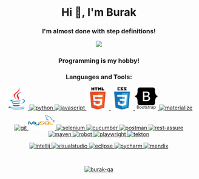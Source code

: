 
<h1 align="center">Hi 👋, I'm Burak</h1>
<h3 align="center">I'm almost done with step definitions! </h3>
<p align="center">
<img src="https://user-images.githubusercontent.com/74038190/212284158-e840e285-664b-44d7-b79b-e264b5e54825.gif" width="400" >
</p>
<h3 align="center">Programming is my hobby! </h3>

<h3 align="center">Languages and Tools:</h3>
<p align="center">  <a href="https://www.java.com" target="_blank" rel="noreferrer"> <img src="https://raw.githubusercontent.com/devicons/devicon/master/icons/java/java-original.svg" alt="java" width="60" height="60"/> </a>  <a href="https://www.python.org" target="_blank" rel="noreferrer"> <img src="https://user-images.githubusercontent.com/74038190/212257472-08e52665-c503-4bd9-aa20-f5a4dae769b5.gif" alt="python" width="60" height="60"/> </a> <a href="https://developer.mozilla.org/en-US/docs/Web/JavaScript" target="_blank" rel="noreferrer"> <img src="https://user-images.githubusercontent.com/74038190/212257454-16e3712e-945a-4ca2-b238-408ad0bf87e6.gif" alt="javascript" width="60" height="60"/> </a> 
  <a href="https://www.w3.org/html/" target="_blank" rel="noreferrer"> <img src="https://raw.githubusercontent.com/devicons/devicon/master/icons/html5/html5-original-wordmark.svg" alt="html5" width="60" height="60"/> </a> 
  <a href="https://www.w3schools.com/css/" target="_blank" rel="noreferrer"> <img src="https://raw.githubusercontent.com/devicons/devicon/master/icons/css3/css3-original-wordmark.svg" alt="css3" width="60" height="60"/> </a>
  <a href="https://getbootstrap.com" target="_blank" rel="noreferrer"> <img src="https://raw.githubusercontent.com/devicons/devicon/master/icons/bootstrap/bootstrap-plain-wordmark.svg" alt="bootstrap" width="60" height="60"/> </a> 
  <a href="https://materializecss.com/" target="_blank" rel="noreferrer"> <img src="https://raw.githubusercontent.com/prplx/svg-logos/5585531d45d294869c4eaab4d7cf2e9c167710a9/svg/materialize.svg" alt="materialize" width="60" height="60"/> </a>
   <a href="https://github.com/" target="_blank" rel="noreferrer"> <img src="https://user-images.githubusercontent.com/74038190/212257468-1e9a91f1-b626-4baa-b15d-5c385dfa7ed2.gif" alt="git" width="60" height="60"/> </a>  <a href="https://www.mysql.com/" target="_blank" rel="noreferrer"> <img src="https://raw.githubusercontent.com/devicons/devicon/master/icons/mysql/mysql-original-wordmark.svg" alt="mysql" width="70" height="50"/> </a>    <a href="https://www.selenium.dev" target="_blank" rel="noreferrer"> <img src="https://raw.githubusercontent.com/detain/svg-logos/780f25886640cef088af994181646db2f6b1a3f8/svg/selenium-logo.svg" alt="selenium" width="60" height="60"/> </a>  <a href="https://cucumber.io" target="_blank" rel="noreferrer"> <img src="https://www.vectorlogo.zone/logos/cucumberio/cucumberio-ar21.svg" alt="cucumber" width="70" height="50"/> <a href="https://postman.com" target="_blank" rel="noreferrer"> <img src="https://www.vectorlogo.zone/logos/getpostman/getpostman-icon.svg" alt="postman" width="50" height="50"/> </a> <a href="https://rest-assured.io" target="_blank" rel="noreferrer"> <img src="https://labs.bluesoft.com.br/wp-content/uploads/2022/02/rest-assure.png" alt="rest-assure" width="90" height="50"/> </a> <a href="https://maven.apache.org" target="_blank" rel="noreferrer"> <img src="https://svn.apache.org/repos/asf/comdev/project-logos/originals/maven.svg" alt="maven" width="90" height="50"/> </a> <a href="https://robotframework.org" target="_blank" rel="noreferrer"> <img src="https://upload.wikimedia.org/wikipedia/commons/e/e4/Robot-framework-logo.png" alt="robot" width="60" height="60"/> </a> <a href="https://playwright.dev/java/docs/intro" target="_blank" rel="noreferrer"> <img src="https://github.com/microsoft/playwright/blob/2f6148bcd1a96ec687d55ce08645fc6315b1514e/packages/recorder/public/playwright-logo.svg" alt="playwright" width="60" height="60"/> </a> <a href="https://tekton.dev" target="_blank" rel="noreferrer"> <img src="https://logowik.com/content/uploads/images/tekton3080.logowik.com.webp" alt="tekton" width="90" height="60"/> </a> </p>
  
  <p align="center"> </a>  <a href="https://www.jetbrains.com/idea" target="_blank" rel="noreferrer"> <img src="https://upload.wikimedia.org/wikipedia/commons/9/9c/IntelliJ_IDEA_Icon.svg" alt="intellij" width="50" height="50"/> </a>  <a href="https://code.visualstudio.com/" target="_blank" rel="noreferrer"> <img src="https://upload.wikimedia.org/wikipedia/commons/9/9a/Visual_Studio_Code_1.35_icon.svg" alt="visualstudio" width="50" height="50"/> </a> <a href="https://www.eclipse.org/ide/" target="_blank" rel="noreferrer"> <img src="https://upload.wikimedia.org/wikipedia/commons/c/cf/Eclipse-SVG.svg" alt="eclipse" width="50" height="50"/> </a> <a href="https://www.jetbrains.com/pycharm/" target="_blank" rel="noreferrer"> <img src="https://upload.wikimedia.org/wikipedia/commons/1/1d/PyCharm_Icon.svg" alt="pycharm" width="50" height="50"/> </a> <a href="https://www.mendix.com" target="_blank" rel="noreferrer"> <img src="https://upload.wikimedia.org/wikipedia/commons/b/bb/Mendix_logo.svg" alt="mendix" width="130" height="60"/></p>
  <br/>
  
  <p align="center" ><img src="https://github-readme-stats.vercel.app/api/top-langs?username=burak-qa&show_icons=true&locale=en&layout=compact" alt="burak-qa" /></p>





